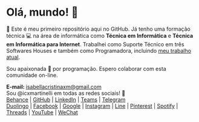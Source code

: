 <h1>Olá, mundo! 👋</h1>

<p>💁 Este é meu primeiro repositório aqui no GitHub. Já tenho uma formação técnica 💻 na área de informática como <strong>Técnica em Informática</strong> e <strong>Técnica em Informática para Internet</strong>. Trabalhei como Suporte Técnico em três Softwares Houses e também como Programadora, incluindo <a href="https://rossiwd.com.br/">meu trabalho atual</a>.</p>

<p>Sou apaixonada 💛 por programação. Espero colaborar com esta comunidade on-line. </p>

<p><strong>E-mail: </strong><a href="mailto:isabellacristinaxm@gmail.com">isabellacristinaxm@gmail.com</a>
<br>Sou @icxmartinelli em todas as redes sociais! 🌻
<br>
  <a href="http://be.net/icxmartinelli/">Behance</a> | <a href="http://github.com/icxmartinelli/">GitHub</a> | <a href="https://www.linkedin.com/in/icxmartinelli/">LinkedIn</a> | <a href="https://teams.live.com/l/invite/FAAvPcMix-m5LvAAQE">Teams</a> | <a href="https://t.me/icxmartinelli">Telegram</a>
<br>
  <a href="https://www.duolingo.com/profile/icxmartinelli_">Duolingo</a> | <a href="https://www.facebook.com/icxmartinelli">Facebook</a> | <a href="https://maps.app.goo.gl/b9ro7NK1V2eaewjx8?g_st=ac">Google</a> | <a href="https://www.instagram.com/icxmartinelli/">Instagram</a> | <a href="https://line.me/ti/p/wvOWD-7C_6">Line</a> | <a href="https://br.pinterest.com/icxmartinelli/">Pinterest</a> | <a href="https://open.spotify.com/user/isabellacristinaxm">Spotify</a> | <a href="https://www.threads.com/@icxmartinelli">Threads</a> | <a href="https://www.youtube.com/@icxmartinelli">YouTube</a> | <a href="https://u.wechat.com/kH1IQ98ShtXb60TMjCJQDk4?s=2">WeChat</a>
</p>
